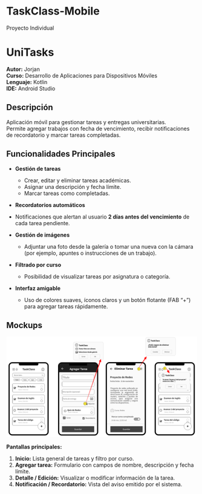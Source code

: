 # TaskClass-Mobile
Proyecto Individual

# UniTasks

**Autor:** Jorjan  
**Curso:** Desarrollo de Aplicaciones para Dispositivos Móviles  
**Lenguaje:** Kotlin  
**IDE:** Android Studio

## Descripción
Aplicación móvil para gestionar tareas y entregas universitarias.  
Permite agregar trabajos con fecha de vencimiento, recibir notificaciones de recordatorio y marcar tareas completadas.

## Funcionalidades Principales

- **Gestión de tareas**
  - Crear, editar y eliminar tareas académicas.
  - Asignar una descripción y fecha límite.
  - Marcar tareas como completadas.

-  **Recordatorios automáticos**
  - Notificaciones que alertan al usuario **2 días antes del vencimiento** de cada tarea pendiente.

- **Gestión de imágenes**
  - Adjuntar una foto desde la galería o tomar una nueva con la cámara (por ejemplo, apuntes o instrucciones de un trabajo).

- **Filtrado por curso**
  - Posibilidad de visualizar tareas por asignatura o categoría.

- **Interfaz amigable**
  - Uso de colores suaves, íconos claros y un botón flotante (FAB “+”) para agregar tareas rápidamente.

## Mockups
![alt text](<Mockups -Page 1 (2).png>)

**Pantallas principales:**
1. **Inicio:** Lista general de tareas y filtro por curso.  
2. **Agregar tarea:** Formulario con campos de nombre, descripción y fecha límite.  
3. **Detalle / Edición:** Visualizar o modificar información de la tarea.  
4. **Notificación / Recordatorio:** Vista del aviso emitido por el sistema.
